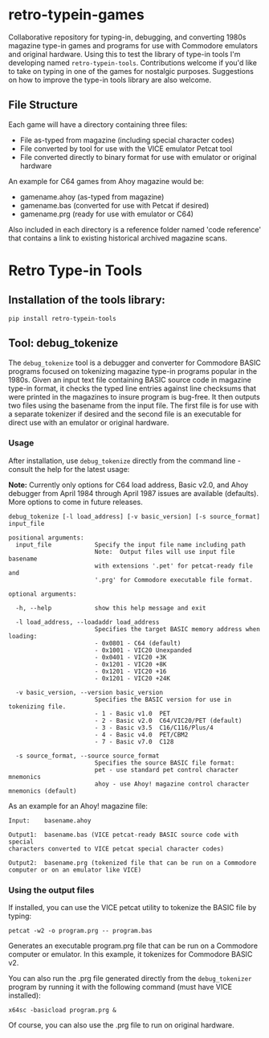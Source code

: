 # retro-typein-games
Collaborative repository for typing-in, debugging, and converting 1980s
magazine type-in games and programs for use with Commodore emulators and
original hardware. Using this to test the library of type-in tools I'm 
developing named `retro-typein-tools`.  Contributions welcome if you'd like
to take on typing in one of the games for nostalgic purposes.  Suggestions on
how to improve the type-in tools library are also welcome.

## File Structure
Each game will have a directory containing three files:
- File as-typed from magazine (including special character codes)
- File converted by tool for use with the VICE emulator Petcat tool
- File converted directly to binary format for use with emulator or original hardware

An example for C64 games from Ahoy magazine would be:
- gamename.ahoy (as-typed from magazine)
- gamename.bas (converted for use with Petcat if desired)
- gamename.prg (ready for use with emulator or C64)

Also included in each directory is a reference folder named 'code reference'
that contains a link to existing historical archived magazine scans.

# Retro Type-in Tools
## Installation of the tools library:
`pip install retro-typein-tools`

## Tool: debug_tokenize

The `debug_tokenize` tool is a debugger and converter for Commodore BASIC 
programs focused on tokenizing magazine type-in programs popular in the 1980s. 
Given an input text file containing BASIC source code in magazine type-in
format, it checks the typed line entries against line checksums that were 
printed in the magazines to insure program is bug-free.  It then outputs two
files using the basename from the input file. The first file is for use with a
separate tokenizer if desired and the second file is an executable for direct
use with an emulator or original hardware.

### Usage

After installation, use `debug_tokenize` directly from the command line - 
consult the help for the latest usage: 

**Note:** Currently only options for C64 load address, Basic v2.0, and Ahoy
debugger from April 1984 through April 1987 issues are available (defaults).
More options to come in future releases.

```
debug_tokenize [-l load_address] [-v basic_version] [-s source_format] input_file
```

```
positional arguments:
  input_file            Specify the input file name including path
                        Note:  Output files will use input file basename
                        with extensions '.pet' for petcat-ready file and
                        '.prg' for Commodore executable file format.

optional arguments:

  -h, --help            show this help message and exit

  -l load_address, --loadaddr load_address
                        Specifies the target BASIC memory address when loading:
                        - 0x0801 - C64 (default)
                        - 0x1001 - VIC20 Unexpanded
                        - 0x0401 - VIC20 +3K
                        - 0x1201 - VIC20 +8K
                        - 0x1201 - VIC20 +16
                        - 0x1201 - VIC20 +24K

  -v basic_version, --version basic_version
                        Specifies the BASIC version for use in tokenizing file.
                        - 1 - Basic v1.0  PET
                        - 2 - Basic v2.0  C64/VIC20/PET (default)
                        - 3 - Basic v3.5  C16/C116/Plus/4
                        - 4 - Basic v4.0  PET/CBM2
                        - 7 - Basic v7.0  C128

  -s source_format, --source source_format
                        Specifies the source BASIC file format:
                        pet - use standard pet control character mnemonics
                        ahoy - use Ahoy! magazine control character mnemonics (default)
```


As an example for an Ahoy! magazine file:

```
Input:    basename.ahoy

Output1:  basename.bas (VICE petcat-ready BASIC source code with special
characters converted to VICE petcat special character codes)

Output2:  basename.prg (tokenized file that can be run on a Commodore 
computer or on an emulator like VICE)
```

### Using the output files

If installed, you can use the VICE petcat utility to tokenize the BASIC file
by typing:

```
petcat -w2 -o program.prg -- program.bas 
```

Generates an executable program.prg file that can be run on a Commodore 
computer or emulator.  In this example, it tokenizes for Commodore BASIC v2.

You can also run the .prg file generated directly from the `debug_tokenizer`
program by running it with the following command (must have VICE installed):

```
x64sc -basicload program.prg &
```

Of course, you can also use the .prg file to run on original hardware.
